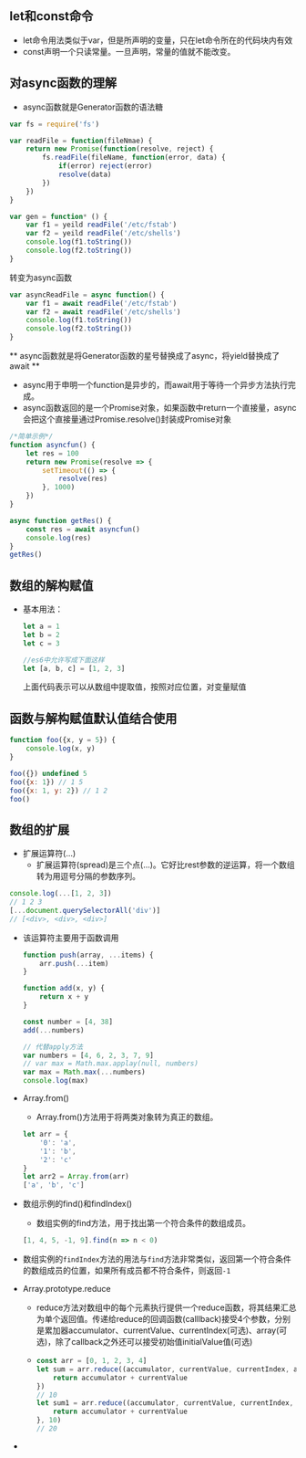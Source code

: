 ## let和const命令

* let命令用法类似于var，但是所声明的变量，只在let命令所在的代码块内有效
* const声明一个只读常量。一旦声明，常量的值就不能改变。

## 对async函数的理解

* async函数就是Generator函数的语法糖

```javascript
var fs = require('fs')

var readFile = function(fileNmae) {
    return new Promise(function(resolve, reject) {
        fs.readFile(fileName, function(error, data) {
            if(error) reject(error)
            resolve(data)
        })
    })
}

var gen = function* () {
    var f1 = yeild readFile('/etc/fstab')
    var f2 = yeild readFile('/etc/shells')
    console.log(f1.toString())
    console.log(f2.toString())
}
```

转变为async函数

```javascript
var asyncReadFile = async function() {
    var f1 = await readFile('/etc/fstab')
    var f2 = await readFile('/etc/shells')
    console.log(f1.toString())
    console.log(f2.toString())
}
```

** async函数就是将Generator函数的星号替换成了async，将yield替换成了await **

* async用于申明一个function是异步的，而await用于等待一个异步方法执行完成。
* async函数返回的是一个Promise对象，如果函数中return一个直接量，async会把这个直接量通过Promise.resolve()封装成Promise对象

```javascript
/*简单示例*/
function asyncfun() {
    let res = 100
    return new Promise(resolve => {
        setTimeout(() => {
            resolve(res)
        }, 1000)
    })
}

async function getRes() {
    const res = await asyncfun()
    console.log(res)
}
getRes()
```

## 数组的解构赋值

* 基本用法：

  ```javascript
  let a = 1
  let b = 2
  let c = 3
  
  //es6中允许写成下面这样
  let [a, b, c] = [1, 2, 3]
  ```

  上面代码表示可以从数组中提取值，按照对应位置，对变量赋值

## 函数与解构赋值默认值结合使用

```javascript
function foo({x, y = 5}) {
    console.log(x, y)
}

foo({}) undefined 5
foo({x: 1}) // 1 5
foo({x: 1, y: 2}) // 1 2
foo()
```

## 数组的扩展

* 扩展运算符(...)
  * 扩展运算符(spread)是三个点(...)。它好比rest参数的逆运算，将一个数组转为用逗号分隔的参数序列。

```javascript
console.log(...[1, 2, 3])
// 1 2 3
[...document.querySelectorAll('div')]
// [<div>, <div>, <div>]
```

* 该运算符主要用于函数调用

  ```javascript
  function push(array, ...items) {
      arr.push(...item)
  }
  
  function add(x, y) {
      return x + y
  }
  
  const number = [4, 38]
  add(...numbers)
  
  // 代替apply方法
  var numbers = [4, 6, 2, 3, 7, 9]
  // var max = Math.max.applay(null, numbers)
  var max = Math.max(...numbers)
  console.log(max)
  ```

* Array.from()

  * Array.from()方法用于将两类对象转为真正的数组。

  ```javascript
  let arr = {
      '0': 'a',
      '1': 'b',
      '2': 'c'
  }
  let arr2 = Array.from(arr)
  ['a', 'b', 'c']
  ```

* 数组示例的find()和findIndex()

  * 数组实例的find方法，用于找出第一个符合条件的数组成员。

  ```javascript
  [1, 4, 5, -1, 9].find(n => n < 0)
  ```

* 数组实例的`findIndex`方法的用法与`find`方法非常类似，返回第一个符合条件的数组成员的位置，如果所有成员都不符合条件，则返回`-1`

* Array.prototype.reduce

  * reduce方法对数组中的每个元素执行提供一个reduce函数，将其结果汇总为单个返回值。传递给reduce的回调函数(calllback)接受4个参数，分别是累加器accumulator、currentValue、currentIndex(可选)、array(可选)，除了callback之外还可以接受初始值initialValue值(可选)

  * ```javascript
    const arr = [0, 1, 2, 3, 4]
    let sum = arr.reduce((accumulator, currentValue, currentIndex, array) => {
        return accumulator + currentValue
    })
    // 10
    let sum1 = arr.reduce((accumulator, currentValue, currentIndex, array) => {
        return accumulator + currentValue
    }, 10)
    // 20
    ```

* 